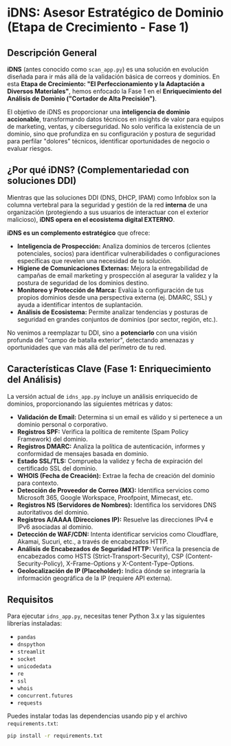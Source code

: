 # iDNS: Asesor Estratégico de Dominio (Etapa de Crecimiento - Fase 1)

## Descripción General

**iDNS** (antes conocido como `scan_app.py`) es una solución en evolución diseñada para ir más allá de la validación básica de correos y dominios. En esta **Etapa de Crecimiento: "El Perfeccionamiento y la Adaptación a Diversos Materiales"**, hemos enfocado la Fase 1 en el **Enriquecimiento del Análisis de Dominio ("Cortador de Alta Precisión")**.

El objetivo de iDNS es proporcionar una **inteligencia de dominio accionable**, transformando datos técnicos en insights de valor para equipos de marketing, ventas, y ciberseguridad. No solo verifica la existencia de un dominio, sino que profundiza en su configuración y postura de seguridad para perfilar "dolores" técnicos, identificar oportunidades de negocio o evaluar riesgos.

## ¿Por qué iDNS? (Complementariedad con soluciones DDI)

Mientras que las soluciones DDI (DNS, DHCP, IPAM) como Infoblox son la columna vertebral para la seguridad y gestión de la red **interna** de una organización (protegiendo a sus usuarios de interactuar con el exterior malicioso), **iDNS opera en el ecosistema digital EXTERNO**.

**iDNS es un complemento estratégico** que ofrece:
* **Inteligencia de Prospección:** Analiza dominios de terceros (clientes potenciales, socios) para identificar vulnerabilidades o configuraciones específicas que revelen una necesidad de tu solución.
* **Higiene de Comunicaciones Externas:** Mejora la entregabilidad de campañas de email marketing y prospección al asegurar la validez y la postura de seguridad de los dominios destino.
* **Monitoreo y Protección de Marca:** Evalúa la configuración de tus propios dominios desde una perspectiva externa (ej. DMARC, SSL) y ayuda a identificar intentos de suplantación.
* **Análisis de Ecosistema:** Permite analizar tendencias y posturas de seguridad en grandes conjuntos de dominios (por sector, región, etc.).

No venimos a reemplazar tu DDI, sino a **potenciarlo** con una visión profunda del "campo de batalla exterior", detectando amenazas y oportunidades que van más allá del perímetro de tu red.

## Características Clave (Fase 1: Enriquecimiento del Análisis)

La versión actual de `idns_app.py` incluye un análisis enriquecido de dominios, proporcionando las siguientes métricas y datos:

* **Validación de Email:** Determina si un email es válido y si pertenece a un dominio personal o corporativo.
* **Registros SPF:** Verifica la política de remitente (Spam Policy Framework) del dominio.
* **Registros DMARC:** Analiza la política de autenticación, informes y conformidad de mensajes basada en dominio.
* **Estado SSL/TLS:** Comprueba la validez y fecha de expiración del certificado SSL del dominio.
* **WHOIS (Fecha de Creación):** Extrae la fecha de creación del dominio para contexto.
* **Detección de Proveedor de Correo (MX):** Identifica servicios como Microsoft 365, Google Workspace, Proofpoint, Mimecast, etc.
* **Registros NS (Servidores de Nombres):** Identifica los servidores DNS autoritativos del dominio.
* **Registros A/AAAA (Direcciones IP):** Resuelve las direcciones IPv4 e IPv6 asociadas al dominio.
* **Detección de WAF/CDN:** Intenta identificar servicios como Cloudflare, Akamai, Sucuri, etc., a través de encabezados HTTP.
* **Análisis de Encabezados de Seguridad HTTP:** Verifica la presencia de encabezados como HSTS (Strict-Transport-Security), CSP (Content-Security-Policy), X-Frame-Options y X-Content-Type-Options.
* **Geolocalización de IP (Placeholder):** Indica dónde se integraría la información geográfica de la IP (requiere API externa).

## Requisitos

Para ejecutar `idns_app.py`, necesitas tener Python 3.x y las siguientes librerías instaladas:

* `pandas`
* `dnspython`
* `streamlit`
* `socket`
* `unicodedata`
* `re`
* `ssl`
* `whois`
* `concurrent.futures`
* `requests`

Puedes instalar todas las dependencias usando pip y el archivo `requirements.txt`:

```bash
pip install -r requirements.txt
